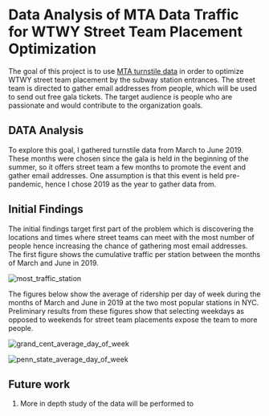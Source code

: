 # Data Analysis of MTA Data Traffic for WTWY Street Team Placement Optimization

The goal of this project is to use [MTA turnstile data](http://web.mta.info/developers/turnstile.html) in order to optimize WTWY street team placement by the subway station entrances. The street team is directed to gather email addresses from people, which will be used to send out free gala tickets. The target audience is people who are passionate and would contribute to the organization goals.

## DATA Analysis
To explore this goal, I gathered turnstile data from March to June 2019. These months were chosen since the gala is held in the beginning of the summer, so it offers street team a few months to promote the event and gather email addresses. One assumption is that this event is held pre-pandemic, hence I chose 2019 as the year to gather data from.

## Initial Findings
The initial findings target first part of the problem which is discovering the locations and times where street teams can meet with the most number of people hence increasing the chance of gathering most email addresses. The first figure shows the cumulative traffic per station between the months of March and June in 2019.

![most_traffic_station](https://user-images.githubusercontent.com/47256224/133333640-2fc1691c-3f06-4fbd-8dc0-39c42a418428.png)

The figures below show the average of ridership per day of week during the months of March and June in 2019 at the two most popular stations in NYC. Preliminary results from these figures show that selecting weekdays as opposed to weekends for street team placements expose the team to more people.

![grand_cent_average_day_of_week](https://user-images.githubusercontent.com/47256224/133333636-61573f95-b1ec-42c4-97ef-f91e65c3e9a1.png)

![penn_state_average_day_of_week](https://user-images.githubusercontent.com/47256224/133333642-2ff51fec-9c9f-4962-b03e-b4ee48ccae02.png)

## Future work
1. More in depth study of the data will be performed to 
